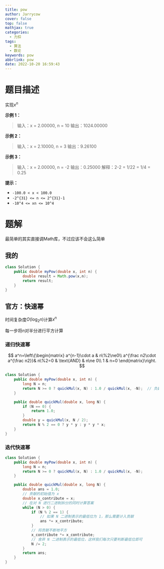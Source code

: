 ```yaml
---
title: pow
author: Jarrycow
cover: false
top: false
mathjax: true
categories:
  - 力扣
tags:
  - 算法
  - 数论
keywords: pow
abbrlink: pow
date: 2022-10-20 16:59:43
---
```




<!--more-->

# 题目描述

实现$x^n$

**示例 1：**

> 输入：x = 2.00000, n = 10
> 输出：1024.00000

**示例 2：**

> 输入：x = 2.10000, n = 3
> 输出：9.26100

**示例 3：**

> 输入：x = 2.00000, n = -2
> 输出：0.25000
> 解释：2-2 = 1/22 = 1/4 = 0.25

**提示：**

- `-100.0 < x < 100.0`
- `-2^{31} <= n <= 2^{31}-1`
- `-10^4 <= xn <= 10^4`

# 题解

最简单的其实直接调Math库，不过应该不会这么简单

## 我的

```java
class Solution {
    public double myPow(double x, int n) {
        double result = Math.pow(x,n);
        return result;
    }
}
```

## 官方：快速幂

时间复杂度$O(\log_2n)$计算$x^n$

每一步将$n$对半分进行平方计算

### 递归快速幂

$$
a^n=\left\{\begin{matrix}
a^{n-1}\cdot a & n\%2\ne0\\
a^{\frac n2\cdot a^{\frac n2}}&   n\%2=0 & \text{AND} & n\ne 0\\
1 & n=0
\end{matrix}\right.
$$

```java
class Solution {
    public double myPow(double x, int n) {
        long N = n;
        return N >= 0 ? quickMul(x, N) : 1.0 / quickMul(x, -N);  // 负数取倒数
    }

    public double quickMul(double x, long N) {
        if (N == 0) {
            return 1.0;
        }
        double y = quickMul(x, N / 2);
        return N % 2 == 0 ? y * y : y * y * x;
    }
}
```

### 迭代快速幂

```java
class Solution {
    public double myPow(double x, int n) {
        long N = n;
        return N >= 0 ? quickMul(x, N) : 1.0 / quickMul(x, -N);
    }

    public double quickMul(double x, long N) {
        double ans = 1.0;
        // 贡献的初始值为 x
        double x_contribute = x;
        // 在对 N 进行二进制拆分的同时计算答案
        while (N > 0) {
            if (N % 2 == 1) {
                // 如果 N 二进制表示的最低位为 1，那么需要计入贡献
                ans *= x_contribute;
            }
            // 将贡献不断地平方
            x_contribute *= x_contribute;
            // 舍弃 N 二进制表示的最低位，这样我们每次只要判断最低位即可
            N /= 2;
        }
        return ans;
    }
}
```

